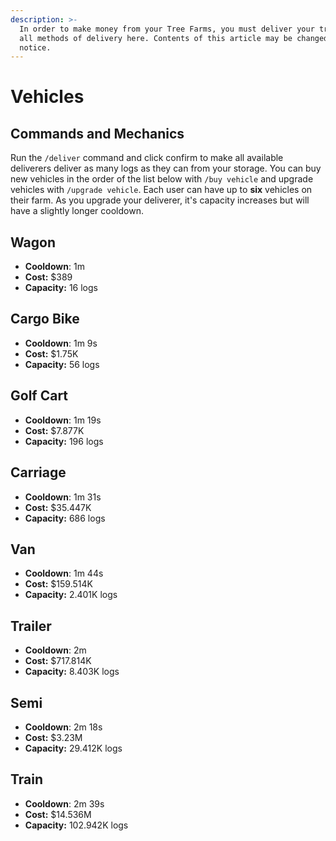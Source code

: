 ```yaml
---
description: >-
  In order to make money from your Tree Farms, you must deliver your trees. View
  all methods of delivery here. Contents of this article may be changed with
  notice.
---
```


# Vehicles

## Commands and Mechanics

Run the `/deliver` command and click confirm to make all available deliverers deliver as many logs as they can from your storage. You can buy new vehicles in the order of the list below with `/buy vehicle` and upgrade vehicles with `/upgrade vehicle`. Each user can have up to **six** vehicles on their farm. As you upgrade your deliverer, it's capacity increases but will have a slightly longer cooldown.

## Wagon

* **Cooldown**: 1m
* **Cost:** $389
* **Capacity:** 16 logs

## Cargo Bike

* **Cooldown**: 1m 9s
* **Cost:** $1.75K
* **Capacity:** 56 logs

## Golf Cart

* **Cooldown**: 1m 19s
* **Cost:** $7.877K
* **Capacity:** 196 logs

## Carriage

* **Cooldown**: 1m 31s
* **Cost:** $35.447K
* **Capacity:** 686 logs

## Van

* **Cooldown**: 1m 44s
* **Cost:** $159.514K
* **Capacity:** 2.401K logs

## Trailer

* **Cooldown**: 2m
* **Cost:** $717.814K
* **Capacity:** 8.403K logs

## Semi

* **Cooldown**: 2m 18s
* **Cost:** $3.23M
* **Capacity:** 29.412K logs

## Train

* **Cooldown**: 2m 39s
* **Cost:** $14.536M
* **Capacity:** 102.942K logs

